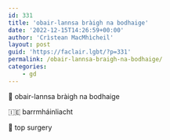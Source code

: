 ```yaml
---
id: 331
title: 'obair-lannsa bràigh na bodhaige'
date: '2022-12-15T14:26:59+00:00'
author: 'Crìstean MacMhìcheil'
layout: post
guid: 'https://faclair.lgbt/?p=331'
permalink: /obair-lannsa-braigh-na-bodhaige/
categories:
    - gd
---
```


&#x1f3f4;&#xe0067;&#xe0062;&#xe0073;&#xe0063;&#xe0074;&#xe007f; obair-lannsa bràigh na bodhaige

&#x1f1ee;&#x1f1ea; barrmháinliacht

&#x1f3f4;&#xe0067;&#xe0062;&#xe0065;&#xe006e;&#xe0067;&#xe007f; top surgery
